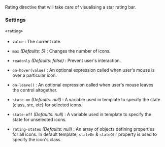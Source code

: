 Rating directive that will take care of visualising a star rating bar.

### Settings ###

#### `<rating>` ####

 * `value` <i class="icon-eye-open"></i>
 	:
 	The current rate.

 * `max`
 	_(Defaults: 5)_ :
 	Changes the number of icons.

 * `readonly`
 	_(Defaults: false)_ :
 	Prevent user's interaction.

 * `on-hover(value)`
 	:
 	An optional expression called when user's mouse is over a particular icon.

 * `on-leave()`
 	:
 	An optional expression called when user's mouse leaves the control altogether.

 * `state-on`
 	_(Defaults: null)_ :
 	A variable used in template to specify the state (class, src, etc) for selected icons.

 * `state-off`
 	_(Defaults: null)_ :
 	A variable used in template to specify the state for unselected icons.

 * `rating-states`
 	_(Defaults: null)_ :
 	An array of objects defining properties for all icons. In default template, `stateOn` & `stateOff` property is used to specify the icon's class.
